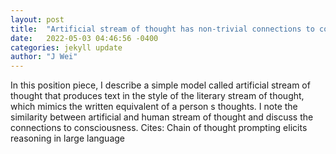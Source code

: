 ```yaml
---
layout: post
title:  "Artificial stream of thought has non-trivial connections to consciousness"
date:   2022-05-03 04:46:56 -0400
categories: jekyll update
author: "J Wei"
---
```

In this position piece, I describe a simple model called artificial stream of thought that produces text in the style of the literary stream of thought, which mimics the written equivalent of a person s thoughts. I note the similarity between artificial and human stream of thought and discuss the connections to consciousness. Cites: Chain of thought prompting elicits reasoning in large language